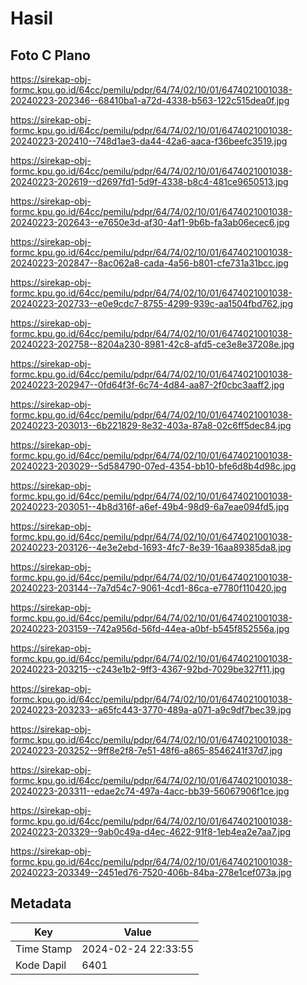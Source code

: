# Hasil

## Foto C Plano

https://sirekap-obj-formc.kpu.go.id/64cc/pemilu/pdpr/64/74/02/10/01/6474021001038-20240223-202346--68410ba1-a72d-4338-b563-122c515dea0f.jpg

https://sirekap-obj-formc.kpu.go.id/64cc/pemilu/pdpr/64/74/02/10/01/6474021001038-20240223-202410--748d1ae3-da44-42a6-aaca-f36beefc3519.jpg

https://sirekap-obj-formc.kpu.go.id/64cc/pemilu/pdpr/64/74/02/10/01/6474021001038-20240223-202619--d2697fd1-5d9f-4338-b8c4-481ce9650513.jpg

https://sirekap-obj-formc.kpu.go.id/64cc/pemilu/pdpr/64/74/02/10/01/6474021001038-20240223-202643--e7650e3d-af30-4af1-9b6b-fa3ab06ecec6.jpg

https://sirekap-obj-formc.kpu.go.id/64cc/pemilu/pdpr/64/74/02/10/01/6474021001038-20240223-202847--8ac062a8-cada-4a56-b801-cfe731a31bcc.jpg

https://sirekap-obj-formc.kpu.go.id/64cc/pemilu/pdpr/64/74/02/10/01/6474021001038-20240223-202733--e0e9cdc7-8755-4299-939c-aa1504fbd762.jpg

https://sirekap-obj-formc.kpu.go.id/64cc/pemilu/pdpr/64/74/02/10/01/6474021001038-20240223-202758--8204a230-8981-42c8-afd5-ce3e8e37208e.jpg

https://sirekap-obj-formc.kpu.go.id/64cc/pemilu/pdpr/64/74/02/10/01/6474021001038-20240223-202947--0fd64f3f-6c74-4d84-aa87-2f0cbc3aaff2.jpg

https://sirekap-obj-formc.kpu.go.id/64cc/pemilu/pdpr/64/74/02/10/01/6474021001038-20240223-203013--6b221829-8e32-403a-87a8-02c6ff5dec84.jpg

https://sirekap-obj-formc.kpu.go.id/64cc/pemilu/pdpr/64/74/02/10/01/6474021001038-20240223-203029--5d584790-07ed-4354-bb10-bfe6d8b4d98c.jpg

https://sirekap-obj-formc.kpu.go.id/64cc/pemilu/pdpr/64/74/02/10/01/6474021001038-20240223-203051--4b8d316f-a6ef-49b4-98d9-6a7eae094fd5.jpg

https://sirekap-obj-formc.kpu.go.id/64cc/pemilu/pdpr/64/74/02/10/01/6474021001038-20240223-203126--4e3e2ebd-1693-4fc7-8e39-16aa89385da8.jpg

https://sirekap-obj-formc.kpu.go.id/64cc/pemilu/pdpr/64/74/02/10/01/6474021001038-20240223-203144--7a7d54c7-9061-4cd1-86ca-e7780f110420.jpg

https://sirekap-obj-formc.kpu.go.id/64cc/pemilu/pdpr/64/74/02/10/01/6474021001038-20240223-203159--742a956d-56fd-44ea-a0bf-b545f852556a.jpg

https://sirekap-obj-formc.kpu.go.id/64cc/pemilu/pdpr/64/74/02/10/01/6474021001038-20240223-203215--c243e1b2-9ff3-4367-92bd-7029be327f11.jpg

https://sirekap-obj-formc.kpu.go.id/64cc/pemilu/pdpr/64/74/02/10/01/6474021001038-20240223-203233--a65fc443-3770-489a-a071-a9c9df7bec39.jpg

https://sirekap-obj-formc.kpu.go.id/64cc/pemilu/pdpr/64/74/02/10/01/6474021001038-20240223-203252--9ff8e2f8-7e51-48f6-a865-8546241f37d7.jpg

https://sirekap-obj-formc.kpu.go.id/64cc/pemilu/pdpr/64/74/02/10/01/6474021001038-20240223-203311--edae2c74-497a-4acc-bb39-56067906f1ce.jpg

https://sirekap-obj-formc.kpu.go.id/64cc/pemilu/pdpr/64/74/02/10/01/6474021001038-20240223-203329--9ab0c49a-d4ec-4622-91f8-1eb4ea2e7aa7.jpg

https://sirekap-obj-formc.kpu.go.id/64cc/pemilu/pdpr/64/74/02/10/01/6474021001038-20240223-203349--2451ed76-7520-406b-84ba-278e1cef073a.jpg


## Metadata

| Key        | Value               |
| ---------- | ------------------- |
| Time Stamp | 2024-02-24 22:33:55 |
| Kode Dapil | 6401                |



